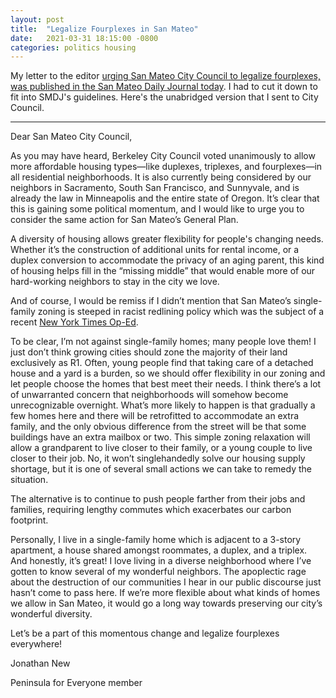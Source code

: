```yaml
---
layout: post
title:  "Legalize Fourplexes in San Mateo"
date:   2021-03-31 18:15:00 -0800
categories: politics housing
---
```


My letter to the editor [urging San Mateo City Council to legalize fourplexes, was published in the San Mateo Daily Journal today](https://www.smdailyjournal.com/opinion/letters_to_editor/legalize-fourplexes-an-open-letter-to-san-mateo-city-council/article_aa106186-91bb-11eb-878a-f73932a254a1.html). I had to cut it down to fit into SMDJ's guidelines. Here's the unabridged version that I sent to City Council. 

---


Dear San Mateo City Council,

As you may have heard, Berkeley City Council voted unanimously to allow more affordable housing types—like duplexes, triplexes, and fourplexes—in all residential neighborhoods. It is also currently being considered by our neighbors in Sacramento, South San Francisco, and Sunnyvale, and is already the law in Minneapolis and the entire state of Oregon. It’s clear that this is gaining some political momentum, and I would like to urge you to consider the same action for San Mateo’s General Plan. 

A diversity of housing allows greater flexibility for people's changing needs. Whether it’s the construction of additional units for rental income, or a duplex conversion to accommodate the privacy of an aging parent, this kind of housing helps fill in the “missing middle” that would enable more of our hard-working neighbors to stay in the city we love.

And of course, I would be remiss if I didn’t mention that San Mateo’s single-family zoning is steeped in racist redlining policy which was the subject of a recent [New York Times Op-Ed](https://www.nytimes.com/2020/08/14/opinion/sunday/blm-residential-segregation.html). 

To be clear, I’m not against single-family homes; many people love them! I just don’t think growing cities should zone the majority of their land exclusively as R1. Often, young people find that taking care of a detached house and a yard is a burden, so we should offer flexibility in our zoning and let people choose the homes that best meet their needs. I think there’s a lot of unwarranted concern that neighborhoods will somehow become unrecognizable overnight. What’s more likely to happen is that gradually a few homes here and there will be retrofitted to accommodate an extra family, and the only obvious difference from the street will be that some buildings have an extra mailbox or two. This simple zoning relaxation will allow a grandparent to live closer to their family, or a young couple to live closer to their job. No, it won’t singlehandedly solve our housing supply shortage, but it is one of several small actions we can take to remedy the situation.

The alternative is to continue to push people farther from their jobs and families, requiring lengthy commutes which exacerbates our carbon footprint. 

Personally, I live in a single-family home which is adjacent to a 3-story apartment, a house shared amongst roommates, a duplex, and a triplex. And honestly, it’s great! I love living in a diverse neighborhood where I’ve gotten to know several of my wonderful neighbors. The apoplectic rage about the destruction of our communities I hear in our public discourse just hasn’t come to pass here. If we’re more flexible about what kinds of homes we allow in San Mateo, it would go a long way towards preserving our city’s wonderful diversity.

Let’s be a part of this momentous change and legalize fourplexes everywhere!

Jonathan New

Peninsula for Everyone member

